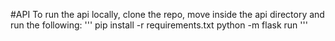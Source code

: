 #API
To run the api locally, clone the repo, move inside the api directory and run the following:
'''
pip install -r requirements.txt
python -m flask run
'''
